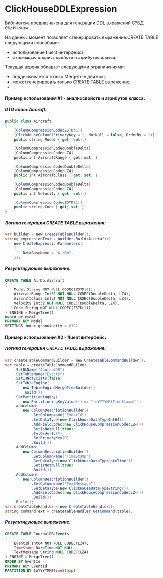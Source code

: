 # ClickHouseDDLExpression
Библиотека предназначена для генерации DDL выражений СУБД ClickHouse.

На данный момент позволяет сгенерировать выражение CREATE TABLE следующими способами:
 - использование fluent интерфейса;
 - с помощью анализа свойств и атрибутов класса. 

Текущая версия обладает следующими ограничениями:
 - поддерживается только MergeTree движок;
 - может генерировать только CREATE TABLE выражение;
 - ...

#### Пример использования #1 - анализ свойств и атрибутов класса:

##### DTO класс Aircraft:
```csharp
public class Aircraft
{
    [ColumnCompressionCodecZSTD(1)]
    [ClickHouseColumn(PrimaryKey = 1, NotNull = false, OrderBy = 1)]
    public string Model { get; set; }

    [ColumnCompressionCodecDoubleDelta]
    [ColumnCompressionCodecLZ4]
    public int AircraftRange { get; set; }

    [ColumnCompressionCodecDoubleDelta]
    [ColumnCompressionCodecLZ4]
    public int AircraftClass { get; set; }

    [ColumnCompressionCodecDoubleDelta]
    [ColumnCompressionCodecLZ4]
    public int Velocity { get; set; }

    [ColumnCompressionCodecZSTD(1)]
    public string Code { get; set; }
}
```
##### Логика генерации CREATE TABLE выражения:
```csharp
var builder = new CreateTableBuilder();           
string expressionText = builder.Build<Aircraft>(
    new CreateExpressionParameters()
    {
        DataBaseName = "AirDb",
    });
```
##### Результирующее выражение:
```sql
CREATE TABLE AirDb.Aircraft
(
    Model String NOT NULL CODEC(ZSTD(1)),
    AircraftRange Int32 NOT NULL CODEC(DoubleDelta, LZ4),
    AircraftClass Int32 NOT NULL CODEC(DoubleDelta, LZ4),
    Velocity Int32 NOT NULL CODEC(DoubleDelta, LZ4),
    Code String NOT NULL CODEC(ZSTD(1))
) ENGINE = MergeTree()
ORDER BY Model
PRIMARY KEY Model
SETTINGS index_granularity = 8192
```
#### Пример использования #2 - fluent интерфейс:
##### Логика генерации CREATE TABLE выражения:
```csharp
var createTableCommandBuilder = new CreateTableCommandBuilder();
var table = createTableCommandBuilder
    .SetDbName("JournalDB")
    .SetTableName("Events")
    .SetIsNotExists(false)
    .SetTableEngine(
        new TableEngineMergeTreeBuilder()
        .Build())
    .SetPartitioningKey(
        new PartitioningKeyValue(() => "toYYYYMM(TimeStamp)"))
    .AddColumn(
        new ColumnDescriptionBuilder()
            .SetColumnName("EventId")
            .SetDataType(new ClickHouseDataTypeInt64())
            .AddFieldCodec(new ClickHouseCompressionCodecLZ4())
            .SetIsNotNull(true)
            .SetOrderBy(0)
            .SetPrimaryKey(0)
            .Build())
    .AddColumn(
        new ColumnDescriptionBuilder()
            .SetColumnName("TimeStamp")
            .SetDataType(new ClickHouseDataTypeDateTime())
            .SetIsNotNull(true)
            .Build())
    .AddColumn(
        new ColumnDescriptionBuilder()
            .SetColumnName("TextMessage")
            .SetDataType(new ClickHouseDataTypeString())
            .AddFieldCodec(new ClickHouseCompressionCodecLZ4())
            .Build())
    .Build();
var сreateTableHandler = new CreateTableHandler();            
string commandText = сreateTableHandler.GetCommand(table);
```
##### Результирующее выражение:
```sql
CREATE TABLE JournalDB.Events
(
    EventId Int64 NOT NULL CODEC(LZ4),
    TimeStamp DateTime NOT NULL,
    TextMessage String NULL CODEC(LZ4)
) ENGINE = MergeTree()
ORDER BY EventId
PRIMARY KEY EventId
PARTITION BY toYYYYMM(TimeStamp)
```



